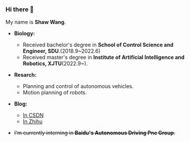 ### Hi there 👋

My name is **Shaw Wang**.<br>

* **Biology:**<br>
  * Received bachelor\'s degree in **School of Control Science and Engineer, SDU**.(2018.9~2022.6)<br>
  * Received master\'s degree in **Institute of Artificial Intelligence and Robotics, XJTU**(2022.9~).<br>

* **Resarch:**<br>
  * Planning and control of autonomous vehicles.<br>
  * Motion planning of robots.<br>
* **Blog:**<br>
  * [In CSDN](https://blog.csdn.net/JulyThirteenth?spm=1000.2115.3001.5343)
  * [In Zhihu](https://www.zhihu.com/people/27-55-82-7)
 
* ~~I'm currently interning in **Baidu's Autonomous Driving Pnc Group**.~~


